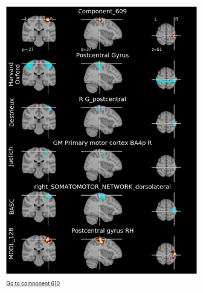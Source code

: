 


![609](preliminary/609.jpg "Component 609")

[Go to component 610](https://parietal-inria.github.io/MODL_atlas/1024/610 "Component 610")